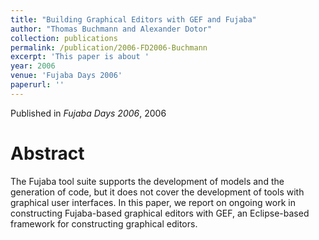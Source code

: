 ```yaml
---
title: "Building Graphical Editors with GEF and Fujaba"
author: "Thomas Buchmann and Alexander Dotor"
collection: publications
permalink: /publication/2006-FD2006-Buchmann
excerpt: 'This paper is about '
year: 2006
venue: 'Fujaba Days 2006'
paperurl: ''
---
```


Published in *Fujaba Days 2006*, 2006

Abstract
=====

The Fujaba tool suite supports the development of models and the generation of code, but it does not cover the development of tools with graphical user interfaces. In this paper, we report on ongoing work in constructing Fujaba-based graphical editors with GEF, an Eclipse-based framework for constructing graphical editors.